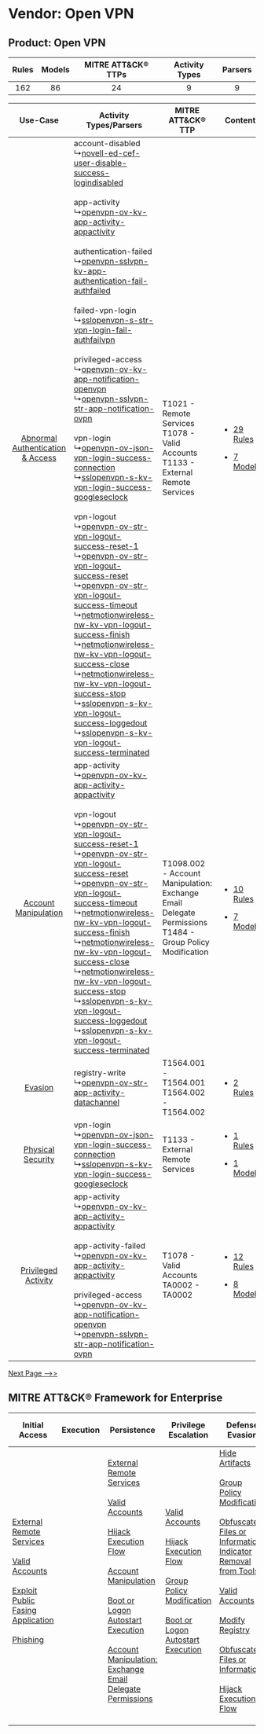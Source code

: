 Vendor: Open VPN
================
Product: Open VPN
-----------------
| Rules | Models | MITRE ATT&CK® TTPs | Activity Types | Parsers |
|:-----:|:------:|:------------------:|:--------------:|:-------:|
|  162  |   86   |         24         |       9        |    9    |

|    Use-Case    | Activity Types/Parsers    | MITRE ATT&CK® TTP    | Content    |
|:----:| ---- | ---- | ---- |
| [Abnormal Authentication & Access](../../../UseCases/uc_abnormal_authentication_&_access.md) |  account-disabled<br> ↳[novell-ed-cef-user-disable-success-logindisabled](Ps/pC_novelledcefuserdisablesuccesslogindisabled.md)<br><br> app-activity<br> ↳[openvpn-ov-kv-app-activity-appactivity](Ps/pC_openvpnovkvappactivityappactivity.md)<br><br> authentication-failed<br> ↳[openvpn-sslvpn-kv-app-authentication-fail-authfailed](Ps/pC_openvpnsslvpnkvappauthenticationfailauthfailed.md)<br><br> failed-vpn-login<br> ↳[sslopenvpn-s-str-vpn-login-fail-authfailvpn](Ps/pC_sslopenvpnsstrvpnloginfailauthfailvpn.md)<br><br> privileged-access<br> ↳[openvpn-ov-kv-app-notification-openvpn](Ps/pC_openvpnovkvappnotificationopenvpn.md)<br> ↳[openvpn-sslvpn-str-app-notification-ovpn](Ps/pC_openvpnsslvpnstrappnotificationovpn.md)<br><br> vpn-login<br> ↳[openvpn-ov-json-vpn-login-success-connection](Ps/pC_openvpnovjsonvpnloginsuccessconnection.md)<br> ↳[sslopenvpn-s-kv-vpn-login-success-googleseclock](Ps/pC_sslopenvpnskvvpnloginsuccessgoogleseclock.md)<br><br> vpn-logout<br> ↳[openvpn-ov-str-vpn-logout-success-reset-1](Ps/pC_openvpnovstrvpnlogoutsuccessreset1.md)<br> ↳[openvpn-ov-str-vpn-logout-success-reset](Ps/pC_openvpnovstrvpnlogoutsuccessreset.md)<br> ↳[openvpn-ov-str-vpn-logout-success-timeout](Ps/pC_openvpnovstrvpnlogoutsuccesstimeout.md)<br> ↳[netmotionwireless-nw-kv-vpn-logout-success-finish](Ps/pC_netmotionwirelessnwkvvpnlogoutsuccessfinish.md)<br> ↳[netmotionwireless-nw-kv-vpn-logout-success-close](Ps/pC_netmotionwirelessnwkvvpnlogoutsuccessclose.md)<br> ↳[netmotionwireless-nw-kv-vpn-logout-success-stop](Ps/pC_netmotionwirelessnwkvvpnlogoutsuccessstop.md)<br> ↳[sslopenvpn-s-kv-vpn-logout-success-loggedout](Ps/pC_sslopenvpnskvvpnlogoutsuccessloggedout.md)<br> ↳[sslopenvpn-s-kv-vpn-logout-success-terminated](Ps/pC_sslopenvpnskvvpnlogoutsuccessterminated.md)<br> | T1021 - Remote Services<br>T1078 - Valid Accounts<br>T1133 - External Remote Services<br>    | [<ul><li>29 Rules</li></ul><ul><li>7 Models</li></ul>](RM/r_m_open_vpn_open_vpn_Abnormal_Authentication_&_Access.md) |
|    [Account Manipulation](../../../UseCases/uc_account_manipulation.md)    |  app-activity<br> ↳[openvpn-ov-kv-app-activity-appactivity](Ps/pC_openvpnovkvappactivityappactivity.md)<br><br> vpn-logout<br> ↳[openvpn-ov-str-vpn-logout-success-reset-1](Ps/pC_openvpnovstrvpnlogoutsuccessreset1.md)<br> ↳[openvpn-ov-str-vpn-logout-success-reset](Ps/pC_openvpnovstrvpnlogoutsuccessreset.md)<br> ↳[openvpn-ov-str-vpn-logout-success-timeout](Ps/pC_openvpnovstrvpnlogoutsuccesstimeout.md)<br> ↳[netmotionwireless-nw-kv-vpn-logout-success-finish](Ps/pC_netmotionwirelessnwkvvpnlogoutsuccessfinish.md)<br> ↳[netmotionwireless-nw-kv-vpn-logout-success-close](Ps/pC_netmotionwirelessnwkvvpnlogoutsuccessclose.md)<br> ↳[netmotionwireless-nw-kv-vpn-logout-success-stop](Ps/pC_netmotionwirelessnwkvvpnlogoutsuccessstop.md)<br> ↳[sslopenvpn-s-kv-vpn-logout-success-loggedout](Ps/pC_sslopenvpnskvvpnlogoutsuccessloggedout.md)<br> ↳[sslopenvpn-s-kv-vpn-logout-success-terminated](Ps/pC_sslopenvpnskvvpnlogoutsuccessterminated.md)<br>    | T1098.002 - Account Manipulation: Exchange Email Delegate Permissions<br>T1484 - Group Policy Modification<br> | [<ul><li>10 Rules</li></ul><ul><li>7 Models</li></ul>](RM/r_m_open_vpn_open_vpn_Account_Manipulation.md)    |
|    [Evasion](../../../UseCases/uc_evasion.md)    |  registry-write<br> ↳[openvpn-ov-str-app-activity-datachannel](Ps/pC_openvpnovstrappactivitydatachannel.md)<br>    | T1564.001 - T1564.001<br>T1564.002 - T1564.002<br>    | [<ul><li>2 Rules</li></ul>](RM/r_m_open_vpn_open_vpn_Evasion.md)    |
|    [Physical Security](../../../UseCases/uc_physical_security.md)    |  vpn-login<br> ↳[openvpn-ov-json-vpn-login-success-connection](Ps/pC_openvpnovjsonvpnloginsuccessconnection.md)<br> ↳[sslopenvpn-s-kv-vpn-login-success-googleseclock](Ps/pC_sslopenvpnskvvpnloginsuccessgoogleseclock.md)<br>    | T1133 - External Remote Services<br>    | [<ul><li>1 Rules</li></ul><ul><li>1 Models</li></ul>](RM/r_m_open_vpn_open_vpn_Physical_Security.md)    |
|    [Privileged Activity](../../../UseCases/uc_privileged_activity.md)    |  app-activity<br> ↳[openvpn-ov-kv-app-activity-appactivity](Ps/pC_openvpnovkvappactivityappactivity.md)<br><br> app-activity-failed<br> ↳[openvpn-ov-kv-app-activity-appactivity](Ps/pC_openvpnovkvappactivityappactivity.md)<br><br> privileged-access<br> ↳[openvpn-ov-kv-app-notification-openvpn](Ps/pC_openvpnovkvappnotificationopenvpn.md)<br> ↳[openvpn-sslvpn-str-app-notification-ovpn](Ps/pC_openvpnsslvpnstrappnotificationovpn.md)<br>    | T1078 - Valid Accounts<br>TA0002 - TA0002<br>    | [<ul><li>12 Rules</li></ul><ul><li>8 Models</li></ul>](RM/r_m_open_vpn_open_vpn_Privileged_Activity.md)    |
[Next Page -->>](2_ds_open_vpn_open_vpn.md)

MITRE ATT&CK® Framework for Enterprise
--------------------------------------
| Initial Access                                                                                                                                                                                                                                                                                      | Execution | Persistence                                                                                                                                                                                                                                                                                                                                                                                                                                                                                                 | Privilege Escalation                                                                                                                                                                                                                                                                                              | Defense Evasion                                                                                                                                                                                                                                                                                                                                                                                                                                                                                                                                                              | Credential Access                                                                                                                                                                                                                                                                                                                                | Discovery | Lateral Movement                                                     | Collection                                                                                                                                                            | Command and Control                                                                                                                       | Exfiltration                                                                                                                                                                                                                                                                                                                                                                                                                                                | Impact |
| --------------------------------------------------------------------------------------------------------------------------------------------------------------------------------------------------------------------------------------------------------------------------------------------------- | --------- | ----------------------------------------------------------------------------------------------------------------------------------------------------------------------------------------------------------------------------------------------------------------------------------------------------------------------------------------------------------------------------------------------------------------------------------------------------------------------------------------------------------- | ----------------------------------------------------------------------------------------------------------------------------------------------------------------------------------------------------------------------------------------------------------------------------------------------------------------- | ---------------------------------------------------------------------------------------------------------------------------------------------------------------------------------------------------------------------------------------------------------------------------------------------------------------------------------------------------------------------------------------------------------------------------------------------------------------------------------------------------------------------------------------------------------------------------- | ------------------------------------------------------------------------------------------------------------------------------------------------------------------------------------------------------------------------------------------------------------------------------------------------------------------------------------------------ | --------- | -------------------------------------------------------------------- | --------------------------------------------------------------------------------------------------------------------------------------------------------------------- | ----------------------------------------------------------------------------------------------------------------------------------------- | ----------------------------------------------------------------------------------------------------------------------------------------------------------------------------------------------------------------------------------------------------------------------------------------------------------------------------------------------------------------------------------------------------------------------------------------------------------- | ------ |
| [External Remote Services](https://attack.mitre.org/techniques/T1133)<br><br>[Valid Accounts](https://attack.mitre.org/techniques/T1078)<br><br>[Exploit Public Fasing Application](https://attack.mitre.org/techniques/T1190)<br><br>[Phishing](https://attack.mitre.org/techniques/T1566)<br><br> |           | [External Remote Services](https://attack.mitre.org/techniques/T1133)<br><br>[Valid Accounts](https://attack.mitre.org/techniques/T1078)<br><br>[Hijack Execution Flow](https://attack.mitre.org/techniques/T1574)<br><br>[Account Manipulation](https://attack.mitre.org/techniques/T1098)<br><br>[Boot or Logon Autostart Execution](https://attack.mitre.org/techniques/T1547)<br><br>[Account Manipulation: Exchange Email Delegate Permissions](https://attack.mitre.org/techniques/T1098/002)<br><br> | [Valid Accounts](https://attack.mitre.org/techniques/T1078)<br><br>[Hijack Execution Flow](https://attack.mitre.org/techniques/T1574)<br><br>[Group Policy Modification](https://attack.mitre.org/techniques/T1484)<br><br>[Boot or Logon Autostart Execution](https://attack.mitre.org/techniques/T1547)<br><br> | [Hide Artifacts](https://attack.mitre.org/techniques/T1564)<br><br>[Group Policy Modification](https://attack.mitre.org/techniques/T1484)<br><br>[Obfuscated Files or Information: Indicator Removal from Tools](https://attack.mitre.org/techniques/T1027/005)<br><br>[Valid Accounts](https://attack.mitre.org/techniques/T1078)<br><br>[Modify Registry](https://attack.mitre.org/techniques/T1112)<br><br>[Obfuscated Files or Information](https://attack.mitre.org/techniques/T1027)<br><br>[Hijack Execution Flow](https://attack.mitre.org/techniques/T1574)<br><br> | [Brute Force](https://attack.mitre.org/techniques/T1110)<br><br>[Steal or Forge Kerberos Tickets](https://attack.mitre.org/techniques/T1558)<br><br>[Credentials from Password Stores](https://attack.mitre.org/techniques/T1555)<br><br>[Steal or Forge Kerberos Tickets: Kerberoasting](https://attack.mitre.org/techniques/T1558/003)<br><br> |           | [Remote Services](https://attack.mitre.org/techniques/T1021)<br><br> | [Email Collection](https://attack.mitre.org/techniques/T1114)<br><br>[Email Collection: Email Forwarding Rule](https://attack.mitre.org/techniques/T1114/003)<br><br> | [Proxy: Multi-hop Proxy](https://attack.mitre.org/techniques/T1090/003)<br><br>[Proxy](https://attack.mitre.org/techniques/T1090)<br><br> | [Exfiltration Over Alternative Protocol](https://attack.mitre.org/techniques/T1048)<br><br>[Exfiltration Over Alternative Protocol: Exfiltration Over Unencrypted/Obfuscated Non-C2 Protocol](https://attack.mitre.org/techniques/T1048/003)<br><br>[Exfiltration Over Physical Medium: Exfiltration over USB](https://attack.mitre.org/techniques/T1052/001)<br><br>[Exfiltration Over Physical Medium](https://attack.mitre.org/techniques/T1052)<br><br> |        |